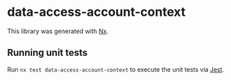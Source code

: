 # data-access-account-context

This library was generated with [Nx](https://nx.dev).

## Running unit tests

Run `nx test data-access-account-context` to execute the unit tests via [Jest](https://jestjs.io).

